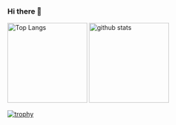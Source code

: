 ### Hi there 👋

<!--
**design000snowlof/design000snowlof** is a ✨ _special_ ✨ repository because its `README.md` (this file) appears on your GitHub profile.

Here are some ideas to get you started:

- 🔭 I’m currently working on ...
- 🌱 I’m currently learning ...
- 👯 I’m looking to collaborate on ...
- 🤔 I’m looking for help with ...
- 💬 Ask me about ...
- 📫 How to reach me: ...
- 😄 Pronouns: ...
- ⚡ Fun fact: ...
-->

<p align="left"> 
  <img alt="Top Langs" height="180px" src="https://github-readme-stats.vercel.app/api/top-langs/?username=design000snowlof&layout=compact&bg_color=FAF4E680&title_color=7B7F7A&hide_border=true" />
  <img alt="github stats" height="180px" src="https://github-readme-stats.vercel.app/api?username=design000snowlof&bg_color=FAF4E680&title_color=7B7F7A&hide_border=true&show_icons=true" />
</p>

[![trophy](https://github-profile-trophy.vercel.app/?username=design000snowlof&bg_color=FAF4E680&title_color=7B7F7A&hide_border=true&column=7
)](https://github.com/ryo-ma/github-profile-trophy)

